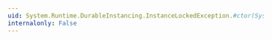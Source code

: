 ```yaml
---
uid: System.Runtime.DurableInstancing.InstanceLockedException.#ctor(System.Xml.Linq.XName,System.Guid,System.Guid,System.Collections.Generic.IDictionary{System.Xml.Linq.XName,System.Object},System.Exception)
internalonly: False
---
```

